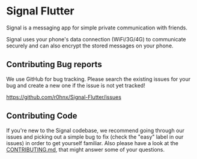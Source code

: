 # Signal Flutter
Signal is a messaging app for simple private communication with friends.

Signal uses your phone's data connection (WiFi/3G/4G) to communicate securely and can also encrypt the stored messages on your phone.

## Contributing Bug reports
We use GitHub for bug tracking. Please search the existing issues for your bug and create a new one if the issue is not yet tracked!

https://github.com/r0hnx/Signal-Flutter/issues

## Contributing Code

If you're new to the Signal codebase, we recommend going through our issues and picking out a simple bug to fix (check the "easy" label in our issues) in order to get yourself familiar. Also please have a look at the [CONTRIBUTING.md](https://github.com/r0hnx/Signal-Flutter/blob/master/CONTRIBUTING.md), that might answer some of your questions.

